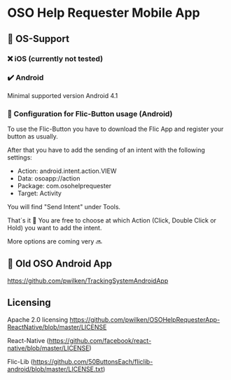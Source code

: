 # OSO Help Requester Mobile App
## :iphone: OS-Support
### ❌ iOS (currently not tested)

### ✔️ Android
Minimal supported version Android 4.1

### 🔵 Configuration for Flic-Button usage (Android)
To use the Flic-Button you have to download the Flic App and register your button as usually.

After that you have to add the sending of an intent with the following settings:
* Action: android.intent.action.VIEW
* Data: osoapp://action
* Package: com.osohelprequester
* Target: Activity

You will find "Send Intent" under Tools.

That´s it 🙏
You are free to choose at which Action (Click, Double Click or Hold) you want to add the intent.

More options are coming very 🔜

## :older_man: Old OSO Android App
https://github.com/pwilken/TrackingSystemAndroidApp

## Licensing
Apache 2.0 licensing https://github.com/pwilken/OSOHelpRequesterApp-ReactNative/blob/master/LICENSE

React-Native (https://github.com/facebook/react-native/blob/master/LICENSE)

Flic-Lib (https://github.com/50ButtonsEach/fliclib-android/blob/master/LICENSE.txt)


